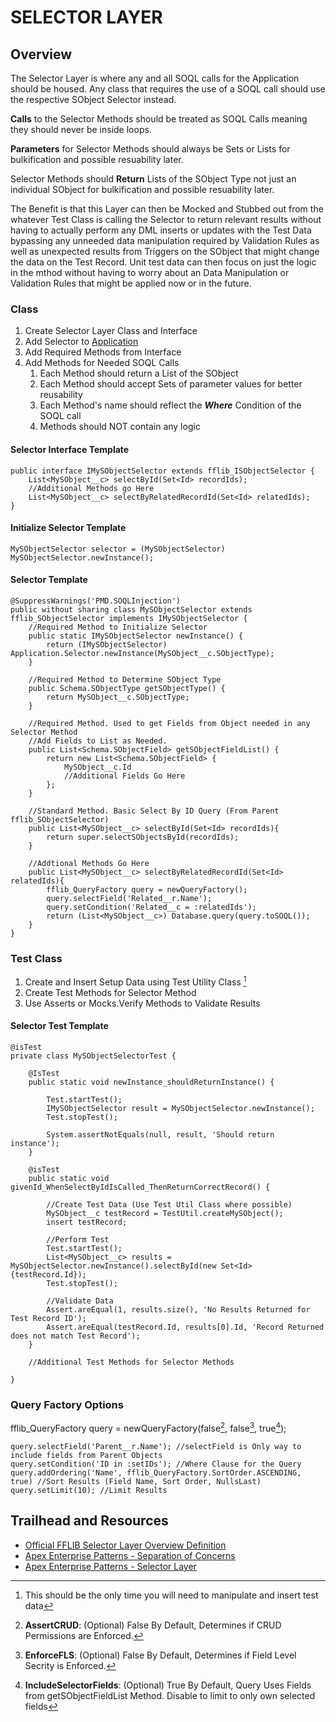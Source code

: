 # SELECTOR LAYER

## Overview

The Selector Layer is where any and all SOQL calls for the Application should be housed. Any class that requires the use of a SOQL call should use the respective SObject Selector instead. 

__Calls__ to the Selector Methods should be treated as SOQL Calls meaning they should never be inside loops.

__Parameters__ for Selector Methods should always be Sets or Lists for bulkification and possible resuability later.

Selector Methods should __Return__ Lists of the SObject Type not just an individual SObject for bulkification and possible resuability later.

The Benefit is that this Layer can then be Mocked and Stubbed out from the whatever Test Class is calling the Selector to return relevant results without having to actually perform any DML inserts or updates with the Test Data bypassing any unneeded data manipulation required by Validation Rules as well as unexpected results from Triggers on the SObject that might change the data on the Test Record. Unit test data can then focus on just the logic in the mthod without having to worry about an Data Manipulation or Validation Rules that might be applied now or in the future.

### Class
1. Create Selector Layer Class and Interface
1. Add Selector to [Application](/force-app/main/default/classes/FFLIB%20Examples/Application)
1. Add Required Methods from Interface
1. Add Methods for Needed SOQL Calls
    1. Each Method should return a List of the SObject
    1. Each Method should accept Sets of parameter values for better reusability
    1. Each Method's name should reflect the ___Where___ Condition of the SOQL call
    1. Methods should NOT contain any logic

#### Selector Interface Template
```
public interface IMySObjectSelector extends fflib_ISObjectSelector {
    List<MySObject__c> selectById(Set<Id> recordIds);
    //Additional Methods go Here
    List<MySObject__c> selectByRelatedRecordId(Set<Id> relatedIds);
}
```
#### Initialize Selector Template
```
MySObjectSelector selector = (MySObjectSelector) MySObjectSelector.newInstance();
```

#### Selector Template
```
@SuppressWarnings('PMD.SOQLInjection')
public without sharing class MySObjectSelector extends fflib_SObjectSelector implements IMySObjectSelector {
    //Required Method to Initialize Selector
    public static IMySObjectSelector newInstance() {
        return (IMySObjectSelector) Application.Selector.newInstance(MySObject__c.SObjectType);
    }

    //Required Method to Determine SObject Type
    public Schema.SObjectType getSObjectType() {
        return MySObject__c.SObjectType;
    }

    //Required Method. Used to get Fields from Object needed in any Selector Method
    //Add Fields to List as Needed.
    public List<Schema.SObjectField> getSObjectFieldList() {
        return new List<Schema.SObjectField> {
            MySObject__c.Id
            //Additional Fields Go Here
        };
    }
    
    //Standard Method. Basic Select By ID Query (From Parent fflib_SObjectSelector)
    public List<MySObject__c> selectById(Set<Id> recordIds){
        return super.selectSObjectsById(recordIds);
    }
    
    //Addtional Methods Go Here
    public List<MySObject__c> selectByRelatedRecordId(Set<Id> relatedIds){
        fflib_QueryFactory query = newQueryFactory();
        query.selectField('Related__r.Name');
        query.setCondition('Related__c = :relatedIds');
        return (List<MySObject__c>) Database.query(query.toSOQL());
    }
}
```

### Test Class
1. Create and Insert Setup Data using Test Utility Class [^1]
1. Create Test Methods for Selector Method
1. Use Asserts or Mocks.Verify Methods to Validate Results

[^1]: This should be the only time you will need to manipulate and insert test data

#### Selector Test Template
```
@isTest
private class MySObjectSelectorTest {
    
    @IsTest
    public static void newInstance_shouldReturnInstance() {

        Test.startTest();
        IMySObjectSelector result = MySObjectSelector.newInstance();
        Test.stopTest();

        System.assertNotEquals(null, result, 'Should return instance');
    }

    @isTest
    public static void givenId_WhenSelectByIdIsCalled_ThenReturnCorrectRecord() {
        
        //Create Test Data (Use Test Util Class where possible)
        MySObject__c testRecord = TestUtil.createMySObject();
        insert testRecord; 

        //Perform Test
        Test.startTest();
        List<MySObject__c> results = MySObjectSelector.newInstance().selectById(new Set<Id>{testRecord.Id});
        Test.stopTest();

        //Validate Data
        Assert.areEqual(1, results.size(), 'No Results Returned for Test Record ID');
        Assert.areEqual(testRecord.Id, results[0].Id, 'Record Returned does not match Test Record');
    }

    //Additional Test Methods for Selector Methods
    
}
```

### Query Factory Options

fflib_QueryFactory query = newQueryFactory(false[^2], false[^3], true[^4]);

    query.selectField('Parent__r.Name'); //selectField is Only way to include fields from Parent Objects
    query.setCondition('ID in :setIDs'); //Where Clause for the Query
    query.addOrdering('Name', fflib_QueryFactory.SortOrder.ASCENDING, true) //Sort Results (Field Name, Sort Order, NullsLast)
    query.setLimit(10); //Limit Results

[^2]: **AssertCRUD**: (Optional) False By Default, Determines if CRUD Permissions are Enforced.

[^3]: **EnforceFLS**: (Optional) False By Default, Determines if Field Level Secrity is Enforced.

[^4]: **IncludeSelectorFields**: (Optional) True By Default, Query Uses Fields from getSObjectFieldList Method. Disable to limit to only own selected fields

## Trailhead and Resources

- [Official FFLIB Selector Layer Overview Definition](https://fflib.dev/docs/selector-layer/overview)
- [Apex Enterprise Patterns - Separation of Concerns](http://wiki.developerforce.com/page/Apex_Enterprise_Patterns_-_Separation_of_Concerns)
- [Apex Enterprise Patterns - Selector Layer](https://github.com/financialforcedev/df12-apex-enterprise-patterns#data-mapper-selector)
